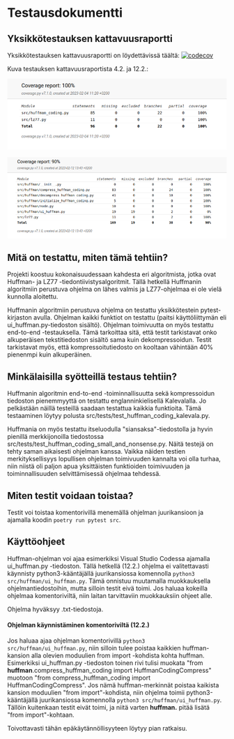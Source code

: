 # Testausdokumentti

## Yksikkötestauksen kattavuusraportti

Yksikkötestauksen kattavuusraportti on löydettävissä täältä:
[![codecov](https://codecov.io/gh/susannakinnunen/tiralabra-tiedontiivistys-algoritmit/branch/main/graph/badge.svg?token=KEMF99W3XG)](https://codecov.io/gh/susannakinnunen/tiralabra-tiedontiivistys-algoritmit)

Kuva testauksen kattavuusraportista 4.2. ja 12.2.:

![Testikattavuusraportti-kuva 4.2.](https://github.com/susannakinnunen/tiralabra-tiedontiivistys-algoritmit/blob/main/dokumentaatio/kuvat/Coveragereport%20from%202023-02-04%2011-21-23.png)

![Testikattavuusraportti-kuva 12.2.](https://github.com/susannakinnunen/tiralabra-tiedontiivistys-algoritmit/blob/main/dokumentaatio/kuvat/Coverage_report%20from%202023-02-12%2013-43-30.png)

## Mitä on testattu, miten tämä tehtiin?

Projekti koostuu kokonaisuudessaan kahdesta eri algoritmista, jotka ovat Huffman- ja LZ77 -tiedontiivistysalgoritmit. Tällä hetkellä Huffmanin algoritmiin perustuva ohjelma on lähes valmis ja LZ77-ohjelmaa ei ole vielä kunnolla aloitettu. 

Huffmanin algoritmiin perustuva ohjelma on testattu yksikkötestein pytest-kirjaston avulla. Ohjelman kaikki funktiot on testattu (paitsi käyttöliittymän eli ui_huffman.py-tiedoston sisältö). Ohjelman toimivuutta on myös testattu end-to-end -testauksella. Tämä tarkoittaa sitä, että testit tarkistavat onko alkuperäisen tekstitiedoston sisältö sama kuin dekompressoidun. Testit tarkistavat myös, että kompressoitutiedosto on kooltaan vähintään 40% pienenmpi kuin alkuperäinen.

## Minkälaisilla syötteillä testaus tehtiin?
Huffmanin algoritmin end-to-end -toiminnallisuutta sekä kompressoidun tiedoston pienemmyyttä on testattu englanninkielisellä Kalevalalla. Jo pelkästään näillä testeillä saadaan testattua kaikkia funktioita. Tämä testaaminen löytyy polusta src/tests/test_huffman_coding_kalevala.py.

Huffmania on myös testattu itseluodulla "siansaksa"-tiedostolla ja hyvin pienillä merkkijonoilla tiedostossa src/tests/test_huffman_coding_small_and_nonsense.py. Näitä testejä on tehty saman aikaisesti ohjelman kanssa. Vaikka näiden testien merkityksellisyys lopullisen ohjelman toimivuuden kannalta voi olla turhaa, niin niistä oli paljon apua yksittäisten funktioiden toimivuuden ja toiminnallisuuden selvittämisessä ohjelmaa tehdessä.

## Miten testit voidaan toistaa?
Testit voi toistaa komentorivillä menemällä ohjelman juurikansioon ja ajamalla koodin ```poetry run pytest src```.

## Käyttöohjeet

Huffman-ohjelman voi ajaa esimerkiksi Visual Studio Codessa ajamalla ui_huffman.py -tiedoston. Tällä hetkellä (12.2.) ohjelma ei valitettavasti käynnisty python3-kääntäjällä juurikansiossa komennolla ```python3 src/huffman/ui_huffman.py```. Tämä onnistuu muutamalla muokkauksella ohjelmantiedostoihin, mutta silloin testit eivä toimi. Jos haluaa kokeilla ohjelmaa komentoriviltä, niin laitan tarvittaviin muokkauksiin ohjeet alle.

Ohjelma hyväksyy .txt-tiedostoja.

#### Ohjelman käynnistäminen komentoriviltä (12.2.)

Jos haluaa ajaa ohjelman komentorivillä ```python3 src/huffman/ui_huffman.py```, niin silloin tulee poistaa kaikkien huffman-kansion alla olevien moduulien from import -kohdista kohta huffman. Esimerkiksi ui_huffman.py -tiedoston toinen rivi tulisi muokata "from **huffman**.compress_huffman_coding import HuffmanCodingCompress" muotoon "from compress_huffman_coding import HuffmanCodingCompress". Jos nämä huffman-merkinnät poistaa kaikista kansion moduulien "from import"-kohdista, niin ohjelma toimii python3-kääntäjällä juurikansiossa komennolla ```python3 src/huffman/ui_huffman.py```. Tällöin kuitenkaan testit eivät toimi, ja niitä varten **huffman.** pitää lisätä "from import"-kohtaan. 

Toivottavasti tähän epäkäytännöllisyyteen löytyy pian ratkaisu.
